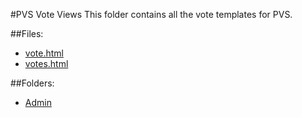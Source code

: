 #PVS Vote Views
This folder contains all the vote templates for PVS.

##Files:
* [vote.html](/admin/docs/templates/view/vote/vote.html)
* [votes.html](/admin/docs/templates/view/vote/votes.html)

##Folders:
* [Admin](/admin/docs/templates/view/vote/admin/)
